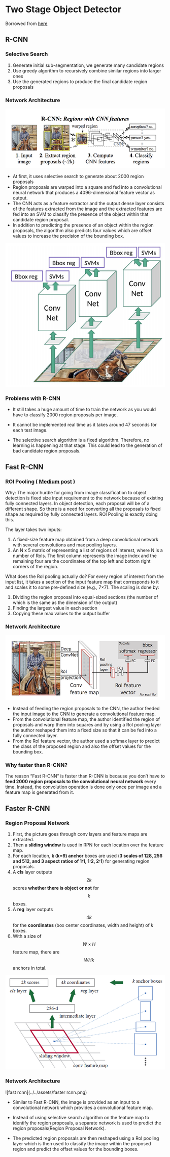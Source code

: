 # Two Stage Object Detector

Borrowed from [here](https://towardsdatascience.com/r-cnn-fast-r-cnn-faster-r-cnn-yolo-object-detection-algorithms-36d53571365e)

## R-CNN

### Selective Search

1. Generate initial sub-segmentation, we generate many candidate regions
2. Use greedy algorithm to recursively combine similar regions into larger ones
3. Use the generated regions to produce the final candidate region proposals

### Network Architecture

![img](../../assets/rcnn.png)

- At first, it uses selective search to generate about 2000 region proposals
- Region proposals are warped into a square and fed into a convolutional neural network that produces a 4096-dimensional feature vector as output.
- The CNN acts as a feature extractor and the output dense layer consists of the features extracted from the image and the extracted features are fed into an SVM to classify the presence of the object within that candidate region proposal.
- In addition to predicting the presence of an object within the region proposals, the algorithm also predicts four values which are offset values to increase the precision of the bounding box.

![rcnn2](../../assets/rcnn2.png)

### Problems with R-CNN

- It still takes a huge amount of time to train the network as you would have to classify 2000 region proposals per image.

- It cannot be implemented real time as it takes around 47 seconds for each test image.

- The selective search algorithm is a fixed algorithm. Therefore, no learning is happening at that stage. This could lead to the generation of bad candidate region proposals.

## Fast R-CNN

### ROI Pooling ( [Medium post](https://towardsdatascience.com/region-of-interest-pooling-f7c637f409af) )

Why: The major hurdle for going from image classification to object detection is fixed size input requirement to the network because of existing fully connected layers. In object detection, each proposal will be of a different shape. So there is a need for converting all the proposals to fixed shape as required by fully connected layers. ROI Pooling is exactly doing this.

The layer takes two inputs:

1. A fixed-size feature map obtained from a deep convolutional network with several convolutions and max pooling layers.
2. An N x 5 matrix of representing a list of regions of interest, where N is a number of RoIs. The first column represents the image index and the remaining four are the coordinates of the top left and bottom right corners of the region.

What does the RoI pooling actually do? For every region of interest from the input list, it takes a section of the input feature map that corresponds to it and scales it to some pre-defined size (e.g., 7×7). The scaling is done by:

1. Dividing the region proposal into equal-sized sections (the number of which is the same as the dimension of the output)
2. Finding the largest value in each section
3. Copying these max values to the output buffer

### Network Architecture

![fast rcnn](../../assets/fastrcnn.png)

- Instead of feeding the region proposals to the CNN, the author feeded the input image to the CNN to generate a convolutional feature map.
- From the convolutional feature map, the author identified the region of proposals and warp them into squares and by using a RoI pooling layer the author reshaped them into a fixed size so that it can be fed into a fully connected layer.
- From the RoI feature vector, the author used a softmax layer to predict the class of the proposed region and also the offset values for the bounding box.

### Why faster than R-CNN?

The reason “Fast R-CNN” is faster than R-CNN is because you don’t have to **feed 2000 region proposals to the convolutional neural network** every time. Instead, the convolution operation is done only once per image and a feature map is generated from it.

## Faster R-CNN

### Region Proposal Network

1. First, the picture goes through conv layers and feature maps are extracted.
2. Then a **sliding window** is used in RPN for each location over the feature map.
3. For each location, **k (k=9) anchor** boxes are used (**3 scales of 128, 256 and 512, and 3 aspect ratios of 1:1, 1:2, 2:1**) for generating region proposals.
4. A **cls** layer outputs $$2k$$ scores **whether there is object or not** for $$k$$ boxes.
5. A **reg** layer outputs $$4k$$ for the **coordinates** (box center coordinates, width and height) of _k_ boxes.
6. With a size of $$W \times H$$ feature map, there are $$WHk$$ anchors in total.

![rpn](../../assets/rpn.png)

### Network Architecture

![fast rcnn](../../assets/faster rcnn.png)

- Similar to Fast R-CNN, the image is provided as an input to a convolutional network which provides a convolutional feature map.
- Instead of using selective search algorithm on the feature map to identify the region proposals, a separate network is used to predict the region proposals(Region Proposal Network).

- The predicted region proposals are then reshaped using a RoI pooling layer which is then used to classify the image within the proposed region and predict the offset values for the bounding boxes.
